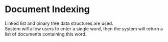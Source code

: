 # Document Indexing
Linked list and binary tree data structures are used.</br>
System will allow users to enter a single word, then the system will return a list of documents containing this word. 
